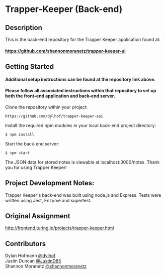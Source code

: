 # Trapper-Keeper (Back-end)

## Description
This is the back-end repository for the Trapper Keeper application found at: 
#### https://github.com/shannonmoranetz/trapper-keeper-ui 

## Getting Started
#### Additional setup instructions can be found at the repository link above. 
#### Please follow all associated instructions within that repository to set up both the front-end application and back-end server.

Clone the repository within your project:
```
https://github.com/dylhof/trapper-keeper-api
```
Install the required npm modules in your local back-end project directory:
```
$ npm install
```
Start the back-end server:
```
$ npm start
```
The JSON data for stored notes is viewable at localhost:3000/notes.
Thank you for using Trapper Keeper!

## Project Development Notes:
Trapper Keeper's back-end was built using node.js and Express. Tests were written using Jest, Enzyme and supertest. 

## Original Assignment
http://frontend.turing.io/projects/trapper-keeper.html

## Contributors
Dylan Hofmann [@dylhof](https://github.com/dylhof)<br/>
Justin Duncan [@JustinD85](https://github.com/JustinD85)<br/>
Shannon Moranetz [@shannonmoranetz](https://github.com/shannonmoranetz)
